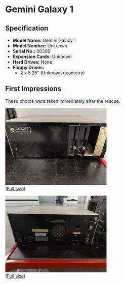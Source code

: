 # Gemini Galaxy 1

## Specification

* **Model Name:** Gemini Galaxy 1
* **Model Number:** Unknown
* **Serial No.:** 00309
* **Expansion Cards:** Unknown
* **Hard Drives:** None
* **Floppy Drives:**
  * 2 x 5.25" (Unknown geometry)

## First Impressions

These photos were taken immediately after the rescue.

![20242711-Gemini-Galaxy-1-00309-Front](20242711-Gemini-Galaxy-1-00309-Front-scaled.jpg "20242711-Gemini-Galaxy-1-00309-Front")
</br> ([Full size](20242711-Gemini-Galaxy-1-00309-Front.jpg))

![20242711-Gemini-Galaxy-1-00309-Back](20242711-Gemini-Galaxy-1-00309-Back-scaled.jpg "20242711-Gemini-Galaxy-1-00309-Back")
</br> ([Full size](20242711-Gemini-Galaxy-1-00309-Back.jpg))

